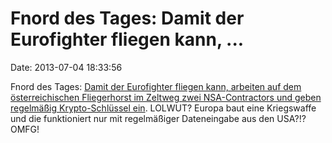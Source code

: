 Fnord des Tages: Damit der Eurofighter fliegen kann, \...
=========================================================

Date: 2013-07-04 18:33:56

Fnord des Tages: [Damit der Eurofighter fliegen kann, arbeiten auf dem
österreichischen Fliegerhorst im Zeltweg zwei NSA-Contractors und geben
regelmäßig Krypto-Schlüssel
ein](http://tvthek.orf.at/programs/1211-ZIB-2). LOLWUT? Europa baut eine
Kriegswaffe und die funktioniert nur mit regelmäßiger Dateneingabe aus
den USA?!? OMFG!
